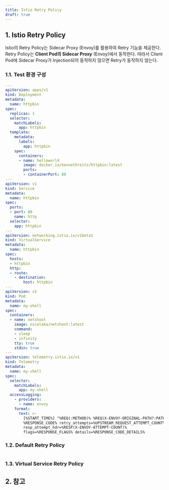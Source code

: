 ```yaml
---
title: Istio Retry Policy
draft: true
---
```


## 1. Istio Retry Policy

Istio의 Retry Policy는 Sidecar Proxy (Envoy)를 활용하여 Retry 기능을 제공한다. Retry Policy는 **Client Pod의 Sidecar Proxy** (Envoy)에서 동작한다. 따라서 Client Pod에 Sidecar Proxy가 Injection되어 동작하지 않으면 Retry가 동작하지 않는다.

### 1.1. Test 환경 구성

```yaml {caption="[File 1] Test Environment Manifest", linenos=table}
---
apiVersion: apps/v1
kind: Deployment
metadata:
  name: httpbin
spec:
  replicas: 1
  selector:
    matchLabels:
      app: httpbin
  template:
    metadata:
      labels:
        app: httpbin
    spec:
      containers:
      - name: helloworld
        image: docker.io/kennethreitz/httpbin:latest
        ports:
        - containerPort: 80
---
apiVersion: v1
kind: Service
metadata:
  name: httpbin
spec:
  ports:
  - port: 80
    name: http
  selector:
    app: httpbin
---
apiVersion: networking.istio.io/v1beta1
kind: VirtualService
metadata:
  name: httpbin
spec:
  hosts:
  - httpbin
  http:
  - route:
    - destination:
        host: httpbin
---
apiVersion: v1
kind: Pod
metadata:
  name: my-shell
spec:
  containers:
  - name: netshoot
    image: nicolaka/netshoot:latest
    command:
    - sleep
    - infinity
    tty: true
    stdin: true
---
apiVersion: telemetry.istio.io/v1
kind: Telemetry
metadata:
  name: my-shell
spec:
  selector:
    matchLabels:
      app: my-shell
  accessLogging:
    - providers:
      - name: envoy
    format:
      text: >-
        [%START_TIME%] "%REQ(:METHOD)% %REQ(X-ENVOY-ORIGINAL-PATH?:PATH)%"
        %RESPONSE_CODE% retry_attempts=%UPSTREAM_REQUEST_ATTEMPT_COUNT%
        resp_attempt_hdr=%RESP(X-ENVOY-ATTEMPT-COUNT)%
        flags=%RESPONSE_FLAGS% details=%RESPONSE_CODE_DETAILS%
```

### 1.2. Default Retry Policy

```
```

### 1.3. Virtual Service Retry Policy

## 2. 참고
